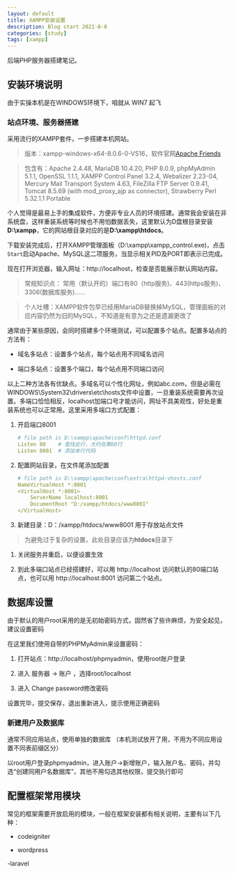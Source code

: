 ```yaml
---
layout: default
title: XAMPP安装设置
description: Blog start 2021-8-8
categories: [study]
tags: [xampp]
---
```


后端PHP服务器搭建笔记。

## 安装环境说明

由于实操本机是在WINDOWS环境下，咱就从 WIN7 起飞

### 站点环境、服务器搭建

采用流行的XAMPP套件，一步搭建本机网站。

>  版本：xampp-windows-x64-8.0.6-0-VS16，软件官网[Apache Friends](https://www.apachefriends.org/index.html) 

>  包含有：Apache 2.4.48, MariaDB 10.4.20, PHP 8.0.9, phpMyAdmin 5.1.1, OpenSSL 1.1.1, XAMPP Control Panel 3.2.4, Webalizer 2.23-04, Mercury Mail Transport System 4.63, FileZilla FTP Server 0.9.41, Tomcat 8.5.69 (with mod_proxy_ajp as connector), Strawberry Perl 5.32.1.1 Portable

个人觉得是最易上手的集成软件，方便非专业人员的环境搭建。通常我会安装在非系统盘，这样重装系统等时候也不用怕数据丢失，这里默认为D盘根目录安装**D:\xampp**，它的网站根目录对应的是**D:\xampp\htdocs**。

下载安装完成后，打开XAMPP管理面板（D:\xampp\xampp_control.exe)，点击`Start`启动Apache、MySQL这二项服务，当显示相关PID及PORT即表示已完成。

现在打开浏览器，输入网址：http://localhost，检查是否能展示默认网站内容。

> 常规知识点： 常用（默认开的）端口有80（http服务)、443(https服务)、3306(数据库服务)……

>  个人吐槽：XAMPP软件包早已经用MariaDB替换掉MySQL，管理面板的对应内容仍然为旧的MySQL，不知道是有意为之还是遗漏更改了

通常由于某些原因，会同时搭建多个环境测试，可以配置多个站点。配置多站点的方法有：

- 域名多站点：设置多个站点，每个站点用不同域名访问

- 端口多站点：设置多个端口，每个站点用不同端口访问

以上二种方法各有优缺点。多域名可以个性化网址，例如abc.com，但是必需在WINDOWS\System32\drivers\etc\hosts文件中设置，一旦重装系统需要再次设置。多端口恰恰相反，localhost加端口号才能访问，网址不具美观性，好处是重装系统也可以正常用。这里采用多端口方式配置：

1. 开启端口8001

    ```yaml
    # file path is D:\xampp\apache\conf\httpd.conf
    Listen 80    # 查找此行，大约在第60行
    Listen 8001  # 添加本行代码
    ```

1. 配置网站目录，在文件尾添加配置

    ```yaml
    # file path is D:\xampp\apache\conf\extra\httpd-vhosts.conf
    NameVirtualHost *:8001
    <VirtualHost *:8001>
        ServerName localhost:8001
        DocumentRoot "D:/xampp/htdocs/www8001"
    </VirtualHost>
    ```

1. 新建目录：D：/xampp/htdocs/www8001 用于存放站点文件

> 为避免过于复杂的设置，此处目录应该为**htdocs**目录下

1. 关闭服务并重启，以便设置生效

1. 到此多端口站点已经搭建好，可以用 http://localhost 访问默认的80端口站点，也可以用 http://localhost:8001 访问第二个站点。

## 数据库设置

由于默认的用户root采用的是无初始密码方式，固然省了些许麻烦，为安全起见，建议设置密码

在这里我们使用自带的PHPMyAdmin来设置密码：

1. 打开站点：http://localhost/phpmyadmin，使用root账户登录

1. 进入 服务器 -> 账户 ，选择root/localhost

1. 进入 Change password修改密码

设置完毕，提交保存，退出重新进入，提示使用正确密码

### 新建用户及数据库

通常不同应用站点，使用单独的数据库 （本机测试放开了用，不用为不同应用设置不同表前缀区分）

以root用户登录phpmyadmin，进入账户->新增账户，输入账户名、密码，并勾选“创建同用户名数据库”，其他不用勾选其他权限，提交执行即可

## 配置框架常用模块

常见的框架需要开放启用的模块，一般在框架安装都有相关说明，主要有以下几种：

- codeigniter

- wordpress

-laravel
